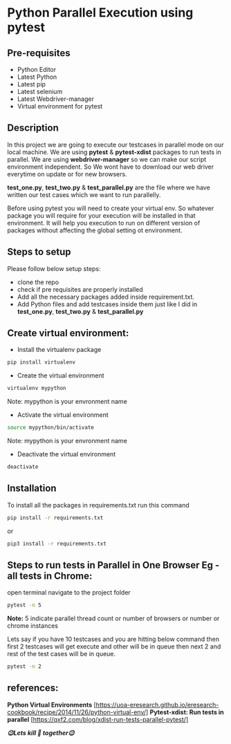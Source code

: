 # Python Parallel Execution using pytest

## Pre-requisites

- Python Editor
- Latest Python
- Latest pip
- Latest selenium
- Latest Webdriver-manager
- Virtual environment for pytest

## Description

In this project we are going to execute our testcases in parallel mode on our local machine. We are using **pytest** & **pytest-xdist** packages to run tests in parallel. We are using **webdriver-manager** so we can make our script environment independent. So We wont have to download our web driver everytime on update or for new browsers. 

**test_one.py**, **test_two.py** & **test_parallel.py** are the file where we have written our test cases which we want to run parallelly.

Before using pytest you will need to create your virtual env. So whatever package you will require for your execution will be installed in that environment. It will help you execution to run on different version of packages without affecting the global setting ot environment. 

## Steps to setup

Please follow below setup steps:

- clone the repo
- check if pre requisites are properly installed
- Add all the necessary packages added inside requirement.txt.
- Add Python files and add testcases inside them just like I did in **test_one.py**, **test_two.py** & **test_parallel.py**

## Create virtual environment:

- Install the virtualenv package
```sh
pip install virtualenv
```
- Create the virtual environment
```sh
virtualenv mypython
```
Note: mypython is your envronment name
- Activate the virtual environment
```sh
source mypython/bin/activate
```
Note: mypython is your envronment name
- Deactivate the virtual environment
```sh
deactivate
```

## Installation

To install all the packages in requirements.txt run this command

```sh
pip install -r requirements.txt
```
or 
```sh
pip3 install -r requirements.txt
```
## Steps to run tests in Parallel in One Browser Eg - all tests in Chrome:

open terminal navigate to the project folder

```sh
pytest -n 5
```
**Note:** 5 indicate parallel thread count or number of browsers or number or chrome instances
 
 Lets say if you have 10 testcases and you are hitting below command then first 2 testcases will get execute and other will be in queue then next 2 and rest of the test cases will be in queue.
 ```sh
pytest -n 2
```
 
 ## references:
 **Python Virtual Environments**
 [https://uoa-eresearch.github.io/eresearch-cookbook/recipe/2014/11/26/python-virtual-env/]
 **Pytest-xdist: Run tests in parallel**
 [https://qxf2.com/blog/xdist-run-tests-parallel-pytest/]
 
 
***😉Lets kill 🐞 together😉***
